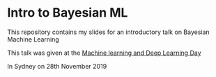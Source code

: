 # Intro to Bayesian ML

This repository contains my slides for an introductory talk on Bayesian Machine Learning
 
This talk was given at the [Machine learning and Deep Learning Day](https://1point21gws.com/machinelearning/sydney/november/#close)

In Sydney on 28th November 2019





